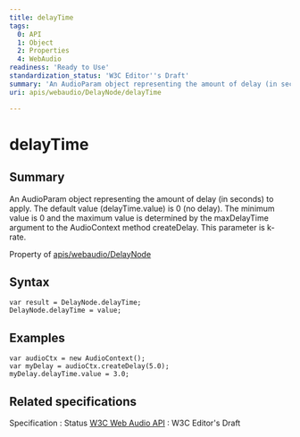 ```yaml
---
title: delayTime
tags:
  0: API
  1: Object
  2: Properties
  4: WebAudio
readiness: 'Ready to Use'
standardization_status: 'W3C Editor''s Draft'
summary: 'An AudioParam object representing the amount of delay (in seconds) to apply. The default value (delayTime.value) is 0 (no delay). The minimum value is 0 and the maximum value is determined by the maxDelayTime argument to the AudioContext method createDelay. This parameter is k-rate.'
uri: apis/webaudio/DelayNode/delayTime

---
```

# delayTime

## Summary

An AudioParam object representing the amount of delay (in seconds) to apply. The default value (delayTime.value) is 0 (no delay). The minimum value is 0 and the maximum value is determined by the maxDelayTime argument to the AudioContext method createDelay. This parameter is k-rate.

<span data-meta="applies_to" data-type="key">Property of <span data-type="value">[apis/webaudio/DelayNode](/apis/webaudio/DelayNode)</span></span>

## Syntax

``` {.js}
var result = DelayNode.delayTime;
DelayNode.delayTime = value;
```

## Examples

``` {.js}
var audioCtx = new AudioContext();
var myDelay = audioCtx.createDelay(5.0);
myDelay.delayTime.value = 3.0;
```

## Related specifications

Specification
:   Status
[W3C Web Audio API](http://webaudio.github.io/web-audio-api/)
:   W3C Editor's Draft

